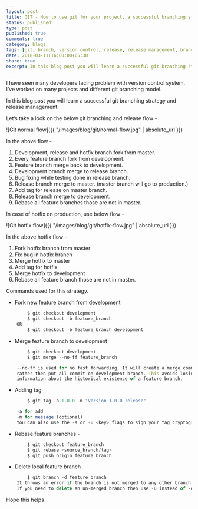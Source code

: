 ```yaml
---
layout: post
title: GIT - How to use git for your project, a successful branching strategy and release management.
status: published
type: post
published: true
comments: true
category: blogs
tags: [git, branch, version control, release, release management, branching strategy]
date: 2018-03-11T16:00:00+05:30
share: true
excerpt: In this blog post you will learn a successful git branching strategy and release management.
---
```


I have seen many developers facing problem with version control system. I’ve worked on many projects and different git branching model.

In this blog post you will learn a successful git branching strategy and release management.

Let’s take a look on the below git branching and release flow -

![Git normal flow]({{ "/images/blog/git/normal-flow.jpg" | absolute_url }})

In the above flow - 

1. Development, release and hotfix branch fork from master.
2. Every feature branch fork from development.
3. Feature branch merge back to development.
4. Development branch merge to release branch.
4. Bug fixing while testing done in release branch. 
5. Release branch merge to master. (master branch will go to production.)
6. Add tag for release on master branch.
7. Release branch merge to development.
8. Rebase all feature branches those are not in master.


In case of hotfix on production, use below flow -

![Git hotfix flow]({{ "/images/blog/git/hotfix-flow.jpg" | absolute_url }})

In the above hotfix flow - 

1. Fork hotfix branch from master
2. Fix bug in hotfix branch
3. Merge hotfix to master
4. Add tag for hotfix
5. Merge hotfix to development
6. Rebase all feature branch those are not in master.


Commands used for this strategy.

* Fork new feature branch from development

```javascript
        $ git checkout development
        $ git checkout -b feature_branch 
    OR
        $ git checkout -b feature_branch development
```

* Merge feature branch to development

```javascript
        $ git checkout development
        $ git merge --no-ff feature_branch

    --no-ff is used for no fast forwarding, It will create a merge commit 
    rather then put all commit on development branch. This avoids losing 
    information about the historical existence of a feature branch.
```

* Adding tag

```javascript
        $ git tag -a 1.0.0 -m "Version 1.0.0 release"

    -a for add
    -m for message (optional)
    You can also use the -s or -u <key> flags to sign your tag cryptographically.
```

* Rebase feature branches -

```javascript
        $ git checkout feature_branch 
        $ git rebase <source_branch/tag>
        $ git push origin feature_branch
```

* Delete local feature branch

```javascript
        $ git branch -d feature_branch
    It throws an error if the branch is not merged to any other branch.
    If you need to delete an un-merged branch then use -D instead of -d.
```

Hope this helps